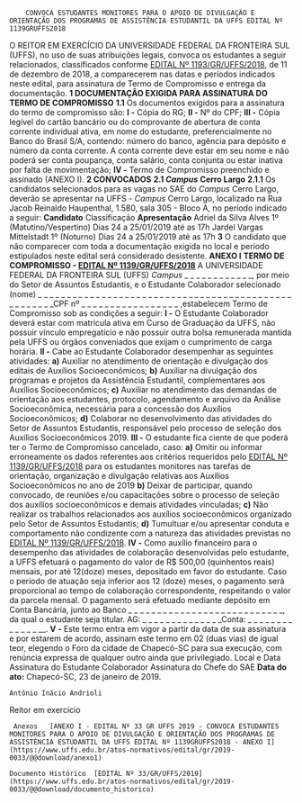         CONVOCA ESTUDANTES MONITORES PARA O APOIO DE DIVULGAÇÃO E ORIENTAÇÃO DOS PROGRAMAS DE ASSISTÊNCIA ESTUDANTIL DA UFFS EDITAL Nº 1139GRUFFS2018  

 O REITOR EM EXERCÍCIO DA UNIVERSIDADE FEDERAL DA FRONTEIRA SUL (UFFS), no uso de suas atribuições legais, convoca os estudantes a seguir relacionados, classificados conforme [EDITAL Nº 1193/GR/UFFS/2018](https://www.uffs.edu.br/atos-normativos/edital/gr/2018-1193), de 11 de dezembro de 2018, a comparecerem nas datas e períodos indicados neste edital, para assinatura de Termo de Compromisso e entrega da documentação.  **1 DOCUMENTAÇÃO EXIGIDA PARA ASSINATURA DO TERMO DE COMPROMISSO** **1.1**  Os documentos exigidos para a assinatura do termo de compromisso são: **I -**  Cópia do RG; **II -**  Nº do CPF; **III -**  Cópia legível do cartão bancário ou do comprovante de abertura de conta corrente individual ativa, em nome do estudante, preferencialmente no Banco do Brasil S/A, contendo: número do banco, agência para depósito e número da conta corrente. A conta corrente deve estar em seu nome e não poderá ser conta poupança, conta salário, conta conjunta ou estar inativa por falta de movimentação; **IV -**  Termo de Compromisso preenchido e assinado (ANEXO I).  **2 CONVOCADOS** **2.1 *Campus***  **Cerro Largo** **2.1.1**  Os candidatos selecionados para as vagas no SAE do *Campus*  Cerro Largo, deverão se apresentar na UFFS - *Campus*  Cerro Largo, localizado na Rua Jacob Reinaldo Haupenthal, 1.580, sala 305 - Bloco A, no período indicado a seguir:     **Candidato**  Classificação  **Apresentação**     Adriel da Silva Alves   1º (Matutino/Vespertino)   Dias 24 a 25/01/2019 até as 17h     Jardel Vargas Mittelstadt   1º (Noturno)   Dias 24 a 25/01/2019 até as 17h       **3**  O candidato que não comparecer com toda a documentação exigida no local e período estipulados neste edital será considerado desistente.   **ANEXO I**  **TERMO DE COMPROMISSO - [EDITAL Nº 1139/GR/UFFS/2018](https://www.uffs.edu.br/atos-normativos/edital/gr/2018-1139)**  A UNIVERSIDADE FEDERAL DA FRONTEIRA SUL (UFFS) *Campus*  \_ \_ \_ \_ \_ \_ \_ \_ \_ \_ \_ \_, por meio do Setor de Assuntos Estudantis, e o Estudante Colaborador selecionado (nome) \_ \_ \_ \_ \_ \_ \_ \_ \_ \_ \_ \_ \_ \_ \_ \_ \_ \_ \_ \_ \_ \_ \_ \_ \_ \_ \_ \_ \_ \_ \_ \_ \_ \_ \_ \_ \_ \_ \_ \_ \_ \_ \_ \_ \_ \_ \_ \_ \_ \_ \_ \_CPF nº \_ \_ \_ \_ \_ \_ \_ \_ \_ \_ \_ \_ \_ \_ \_ \_ \_ ,estabelecem Termo de Compromisso sob as condições a seguir: **I -**  O Estudante Colaborador deverá estar com matrícula ativa em Curso de Graduação da UFFS, não possuir vínculo empregatício e não possuir outra bolsa remunerada mantida pela UFFS ou órgãos conveniados que exijam o cumprimento de carga horária. **II -**  Cabe ao Estudante Colaborador desempenhar as seguintes atividades: **a)**  Auxiliar no atendimento de orientação e divulgação dos editais de Auxílios Socioeconômicos; **b)**  Auxiliar na divulgação dos programas e projetos da Assistência Estudantil, complementares aos Auxílios Socioeconômicos; **c)**  Auxiliar no atendimento das demandas de orientação aos estudantes, protocolo, agendamento e arquivo da Análise Socioeconômica, necessária para a concessão dos Auxílios Socioeconômicos; **d)**  Colaborar no desenvolvimento das atividades do Setor de Assuntos Estudantis, responsável pelo processo de seleção dos Auxílios Socioeconômicos 2019. **III -**  O estudante fica ciente de que poderá ter o Termo de Compromisso cancelado, caso: **a)**  Omitir ou informar erroneamente os dados referentes aos critérios requeridos pelo [EDITAL Nº 1139/GR/UFFS/2018](https://www.uffs.edu.br/atos-normativos/edital/gr/2018-1139) para os estudantes monitores nas tarefas de orientação, organização e divulgação relativas aos Auxílios Socioeconômicos no ano de 2019 **b)**  Deixar de participar, quando convocado, de reuniões e/ou capacitações sobre o processo de seleção dos auxílios socioeconômicos e demais atividades vinculadas; **c)**  Não realizar os trabalhos relacionados aos auxílios socioeconômicos organizado pelo Setor de Assuntos Estudantis; **d)**  Tumultuar e/ou apresentar conduta e comportamento não condizente com a natureza das atividades previstas no [EDITAL Nº 1139/GR/UFFS/2018](https://www.uffs.edu.br/atos-normativos/edital/gr/2018-1139). **IV -**  Como auxílio financeiro para o desempenho das atividades de colaboração desenvolvidas pelo estudante, a UFFS efetuará o pagamento do valor de R$ 500,00 (quinhentos reais) mensais, por até 12(doze) meses, depositado em favor do estudante. Caso o período de atuação seja inferior aos 12 (doze) meses, o pagamento será proporcional ao tempo de colaboração correspondente, respeitando o valor da parcela mensal. O pagamento será efetuado mediante depósito em Conta Bancária, junto ao Banco \_ \_ \_ \_ \_ \_ \_ \_ \_ \_ \_ \_ \_ \_ \_ \_ \_ \_ \_ \_ \_ \_ \_ \_ \_ \_ \_, da qual o estudante seja titular. AG: \_ \_ \_ \_ \_ \_ \_ \_ \_ \_ \_ \_ \_ \_Conta: \_ \_ \_ \_ \_ \_ \_ \_ \_ \_ \_ \_ \_ \_\_. **V -**  Este termo entra em vigor a partir da data de sua assinatura e por estarem de acordo, assinam este termo em 02 (duas vias) de igual teor, elegendo o Foro da cidade de Chapecó-SC para sua execução, com renúncia expressa de qualquer outro ainda que privilegiado.   Local e Data   Assinatura do Estudante Colaborador   Assinatura do Chefe do SAE    **Data do ato:** Chapecó-SC, 23 de janeiro de 2019.   
 

    Antônio Inácio Andrioli   
 Reitor em exercício 

     Anexos   [ANEXO I - EDITAL Nº 33 GR UFFS 2019 - CONVOCA ESTUDANTES MONITORES PARA O APOIO DE DIVULGAÇÃO E ORIENTAÇÃO DOS PROGRAMAS DE ASSISTÊNCIA ESTUDANTIL DA UFFS EDITAL Nº 1139GRUFFS2018 - ANEXO I](https://www.uffs.edu.br/atos-normativos/edital/gr/2019-0033/@@download/anexo1)  

    Documento Histórico  [EDITAL Nº 33/GR/UFFS/2019](https://www.uffs.edu.br/atos-normativos/edital/gr/2019-0033/@@download/documento_historico)     
      